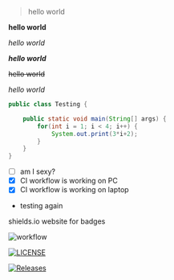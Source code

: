 > hello world
> 
**hello world**

*hello world*

***hello world***

~~hello world~~

_hello world_

```java
public class Testing {

    public static void main(String[] args) {
        for(int i = 1; i < 4; i++) {
            System.out.print(3*i+2);
        }
    }
}
```
- [ ] am I sexy?
- [x] CI workflow is working on PC
- [x] CI workflow is working on laptop
- testing again

shields.io website for badges

![workflow](https://github.com/Tesolite/sem/actions/workflows/main.yml/badge.svg)

[![LICENSE](https://img.shields.io/github/license/Tesolite/sem.svg?style=flat-square)](https://github.com/<github-username>/sem/blob/master/LICENSE)

[![Releases](https://img.shields.io/github/release/Tesolite/sem/all.svg?style=flat-square)](https://github.com/<github-username>/sem/releases)